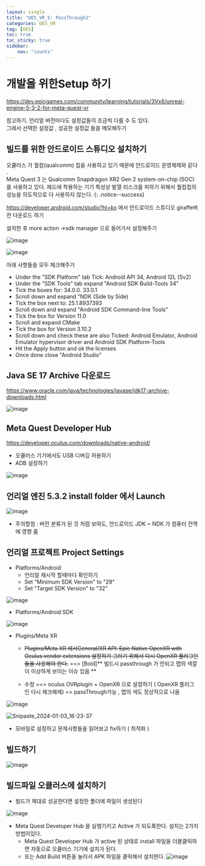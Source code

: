 ```yaml
---
layout: single
title: "UE5_VR_5: PassThrough2"
categories: UE5_VR
tag: [UE5]
toc: true
toc_sticky: true
sidebar:
    nav: "counts"
---
```


# 개발을 위한Setup 하기 

<https://dev.epicgames.com/community/learning/tutorials/3Vx6/unreal-engine-5-3-2-for-meta-quest-vr>

참고하기. 언리얼 버전마다도 설정값들이 조금씩 다를 수 도 있다.   
그래서 선택한 설정값 , 성공한 설정값 들을 메모해두기 

## 빌드를 위한 안드로이드 스튜디오 설치하기 
오큘러스 가 퀄컴(qualcomm) 칩을 사용하고 있기 때문에 안드로이드 운영체제와 같다 .   
Meta Quest 3 는  Qualcomm Snapdragon XR2 Gen 2 system-on-chip (SOC)를 사용하고 있다.
헤드에 착용하는 기기 특성상 발열 리스크를 피하기 위해서 퀄컴칩의 성능을 의도적으로 다 사용하지 않는다.
{: .notice--success}
   
   
<https://developer.android.com/studio?hl=ko> 에서 안드로이드 스튜디오 giraffe버전 다운로드 하기 

설치한 후 more action ->sdk manager 으로 들어가서 설정해주기 

![image](https://github.com/silverlnng/DatastructureStudy/assets/112385982/29848c7d-3f21-4dbe-b132-6ef248cb0e61)

![image](https://github.com/silverlnng/DatastructureStudy/assets/112385982/bbf446c2-bea9-4c4a-be29-47d85c3b3869)

아래 사항들을 모두 체크해주기 

* Under the "SDK Platform" tab Tick: Android API 34,  Android 12L (Sv2)
* Under the "SDK Tools" tab expand "Android SDK Build-Tools 34"
* Tick the boxes for: 34.0.0. 33.0.1
* Scroll down and expand "NDK (Side by Side)
* Tick the box next to: 25.1.8937393
* Scroll down and expand "Android SDK Command-line Tools"
* Tick the box for Version 11.0
* Scroll and expand CMake
* Tick the box for Version 3.10.2
* Scroll down and check these are also Ticked: Android Emulator, Android Emulator hypervisor driver and Android SDK Platform-Tools
* Hit the Apply button and ok the licenses
* Once done close "Android Studio"


## Java SE 17 Archive 다운로드 

<https://www.oracle.com/java/technologies/javase/jdk17-archive-downloads.html>

![image](https://github.com/silverlnng/DatastructureStudy/assets/112385982/aee90bf6-0282-4845-bb2d-07f1941d1b9b)


## Meta Quest Developer Hub

<https://developer.oculus.com/downloads/native-android/>

* 오큘러스 기기에서도 USB 디버깅 허용하기 
* ADB 설정하기 

![image](https://github.com/silverlnng/DatastructureStudy/assets/112385982/9730b4df-6bc6-448f-91fc-6b196fb402a2)



## 언리얼 엔진  5.3.2 install folder 에서 Launch 

![image](https://github.com/silverlnng/DatastructureStudy/assets/112385982/265c6083-4fd5-40ff-a84f-8b118fe68740)

* 주의할점 : 버전 분류가 된 것 처럼 보여도, 안드로이드 JDK ~ NDK 가 컴퓨터 전역에 영향 줌 

## 언리얼 프로젝트 Project Settings
   
* Platforms/Android
    * 언리얼 재시작 할때마다 확인하기 
    * Set "Minimum SDK Version" to "29"
    * Set "Target SDK Version" to "32"

![image](https://github.com/silverlnng/DatastructureStudy/assets/112385982/c9f5e828-f515-4d8e-b7b0-51856b83c9e2)

* Platforms/Android SDK   

![image](https://github.com/silverlnng/DatastructureStudy/assets/112385982/db5584e0-732e-47b2-bdeb-39ca411b12ef)


* Plugins/Meta XR
       
    * ~~Plugins/Meta XR 에서General/XR API: Epic Native OpenXR with Oculus vendor extensions 설정하기 
    그러기 위해서 다시 OpenXR 플러그인들을 사용해야 한다.~~ 
    ==> [Bold]** 빌드시 passthrough 가 안되고 맵의 색깔이 이상하게 보이는 이슈 있음 ** 
       
    * 수정 ==> oculus OVRplugin + OpenXR 으로 설정하기 ( OpenXR 플러그인 다시 체크해제) => passThrough가능 , 맵의 색도 정상적으로 나옴

![image](https://github.com/silverlnng/DatastructureStudy/assets/112385982/69cf78a2-0a5d-4663-91ee-1b8685dbb294)


![Snipaste_2024-01-03_16-23-37](https://github.com/silverlnng/DatastructureStudy/assets/112385982/ff10e547-20eb-4e5f-adc5-f89ca8f3e500)

* 모바일로 설정하고 문제사항들을 읽어보고 fix하기 ( 최적화 )

## 빌드하기

![image](https://github.com/silverlnng/VRFirstProject/assets/112385982/dd38be42-c780-4b2a-a200-8d88eacf549c)


## 빌드파일 오큘러스에 설치하기
   
* 빌드가 제대로 성공한다면 설정한 폴더에 파일이 생성된다
          
![image](https://github.com/silverlnng/DatastructureStudy/assets/112385982/9c764126-6751-422a-808a-d522721a8f8e)

* Meta Quest Developer Hub 을 실행기키고 Active 가 되도록한다. 설치는 2가지 방법이있다.
    * Meta Quest Developer Hub 가 active 된 상태로 install 파일을 더블클릭하면 자동으로 오큘러스 기기에 설치가 된다.
    * 또는 Add Build 버튼을 눌러서 APK 파일을 클릭해서 설치한다.
![image](https://github.com/silverlnng/DatastructureStudy/assets/112385982/50b81bc1-3dda-40c6-bf69-5bd4f3406f15)

